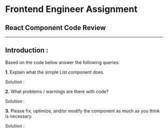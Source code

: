 # Frontend Engineer Assignment

## React Component Code Review
---

## Introduction :

Based on the code below answer the following queries:

<b>1.</b> Explain what the simple List component does.

Solution : 

<b>2.</b> What problems / warnings are there with code?

Solution :

<b>3.</b> Please fix, optimize, and/or modify the component as much as you think is necessary.

Solution :
